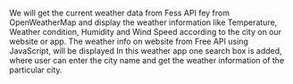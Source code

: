 We will get the current weather data from Fess API fey from OpenWeatherMap and display the weather information like Temperature,  Weather condition, Humidity and Wind Speed according to the city on our website or app.
The weather info on website from Free API using JavaScript, will be displayed
In this weather app one search box is added, where user can enter the city name and get the weather information of the particular city.
